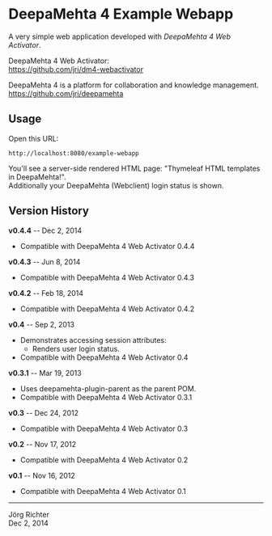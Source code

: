 
DeepaMehta 4 Example Webapp
===========================

A very simple web application developed with *DeepaMehta 4 Web Activator*.

DeepaMehta 4 Web Activator:  
<https://github.com/jri/dm4-webactivator>

DeepaMehta 4 is a platform for collaboration and knowledge management.  
<https://github.com/jri/deepamehta>


Usage
-----

Open this URL:

    http://localhost:8080/example-webapp

You'll see a server-side rendered HTML page: "Thymeleaf HTML templates in DeepaMehta!".  
Additionally your DeepaMehta (Webclient) login status is shown.


Version History
---------------

**v0.4.4** -- Dec 2, 2014

* Compatible with DeepaMehta 4 Web Activator 0.4.4

**v0.4.3** -- Jun 8, 2014

* Compatible with DeepaMehta 4 Web Activator 0.4.3

**v0.4.2** -- Feb 18, 2014

* Compatible with DeepaMehta 4 Web Activator 0.4.2

**v0.4** -- Sep 2, 2013

* Demonstrates accessing session attributes:
    * Renders user login status.
* Compatible with DeepaMehta 4 Web Activator 0.4

**v0.3.1** -- Mar 19, 2013

* Uses deepamehta-plugin-parent as the parent POM.
* Compatible with DeepaMehta 4 Web Activator 0.3.1

**v0.3** -- Dec 24, 2012

* Compatible with DeepaMehta 4 Web Activator 0.3

**v0.2** -- Nov 17, 2012

* Compatible with DeepaMehta 4 Web Activator 0.2

**v0.1** -- Nov 16, 2012

* Compatible with DeepaMehta 4 Web Activator 0.1


------------
Jörg Richter  
Dec 2, 2014
